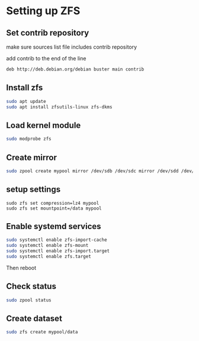 # Setting up ZFS

## Set contrib repository
make sure sources list file includes contrib repository

add contrib to the end of the line
```bash
deb http://deb.debian.org/debian buster main contrib
```

## Install zfs
```bash
sudo apt update
sudo apt install zfsutils-linux zfs-dkms
```

## Load kernel module
```bash
sudo modprobe zfs
```

## Create mirror
```bash
sudo zpool create mypool mirror /dev/sdb /dev/sdc mirror /dev/sdd /dev/sde
```

## setup settings
```
sudo zfs set compression=lz4 mypool
sudo zfs set mountpoint=/data mypool
```

## Enable systemd services
```bash
sudo systemctl enable zfs-import-cache
sudo systemctl enable zfs-mount
sudo systemctl enable zfs-import.target
sudo systemctl enable zfs.target
```

Then reboot

## Check status
```bash
sudo zpool status
```

## Create dataset
```bash
sudo zfs create mypool/data
```
